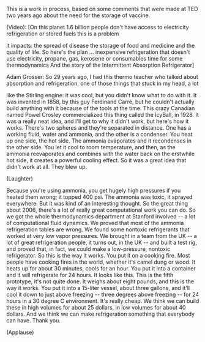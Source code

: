 
This is a work in process,
based on some comments
that were made at TED two years ago
about the need for the storage of vaccine.

(Video): [On this planet
1.6 billion people
don&#39;t have access to electricity
refrigeration
or stored fuels
this is a problem

it impacts:
the spread of disease
the storage of food and medicine
and the quality of life.
So here&#39;s the plan ...
inexpensive refrigeration
that doesn&#39;t use electricity,
propane, gas, kerosene or consumables
time for some thermodynamics
And the story of the Intermittent
Absorption Refrigerator]

Adam Grosser: So 29 years ago,
I had this thermo teacher
who talked about absorption
and refrigeration, one of those things
that stuck in my head, a lot

like the Stirling engine:
it was cool, but you didn&#39;t know
what to do with it.
It was invented in 1858,
by this guy Ferdinand Carré,
but he couldn&#39;t actually build
anything with it
because of the tools at the time.
This crazy Canadian named Powel Crosley
commercialized this thing
called the IcyBall, in 1928.
It was a really neat idea,
and I&#39;ll get to why it didn&#39;t work,
but here&#39;s how it works.
There&#39;s two spheres
and they&#39;re separated in distance.
One has a working fluid,
water and ammonia,
and the other is a condenser.
You heat up one side, the hot side.
The ammonia evaporates
and it recondenses in the other side.
You let it cool to room temperature,
and then, as the ammonia reevaporates
and combines with the water
back on the erstwhile hot side,
it creates a powerful cooling effect.
So it was a great idea
that didn&#39;t work at all.
They blew up.

(Laughter)

Because you&#39;re using ammonia,
you get hugely high pressures
if you heated them wrong;
it topped 400 psi.
The ammonia was toxic,
it sprayed everywhere.
But it was kind of an interesting thought.
So the great thing about 2006,
there&#39;s a lot of really great
computational work you can do.
So we got the whole thermodynamics
department at Stanford involved --
a lot of computational fluid dynamics.
We proved that most of the ammonia
refrigeration tables are wrong.
We found some nontoxic refrigerants
that worked at very low vapor pressures.
We brought in a team from the UK --
a lot of great refrigeration people,
it turns out, in the UK --
and built a test rig,
and proved that, in fact,
we could make a low-pressure,
nontoxic refrigerator.
So this is the way it works.
You put it on a cooking fire.
Most people have
cooking fires in the world,
whether it&#39;s camel dung or wood.
It heats up for about 30 minutes,
cools for an hour.
You put it into a container
and it will refrigerate for 24 hours.
It looks like this.
This is the fifth prototype,
it&#39;s not quite done.
It weighs about eight pounds,
and this is the way it works.
You put it into a 15-liter vessel,
about three gallons,
and it&#39;ll cool it down
to just above freezing --
three degrees above freezing --
for 24 hours in a 30 degree C environment.
It&#39;s really cheap.
We think we can build these
in high volumes for about 25 dollars,
in low volumes for about 40 dollars.
And we think we can make refrigeration
something that everybody can have.
Thank you.

(Applause)

